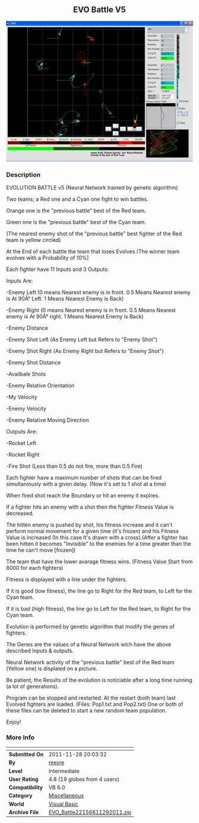 ﻿<div align="center">

## EVO Battle V5

<img src="PIC20111129725541810.JPG">
</div>

### Description

EVOLUTION BATTLE v5 (Neural Network trained by genetic algorithm)

Two teams; a Red one and a Cyan one fight to win battles.

Orange one is the "previous battle" best of the Red team.

Green one is the "previous battle" best of the Cyan team.

(The nearest enemy shot of the "previous battle" best fighter of the Red team is yellow circled)

At the End of each battle the team that loses Evolves (The winner team evolves with a Probability of 10%)

Each fighter have 11 Inputs and 3 Outputs:

Inputs Are:

-Enemy Left (0 means Nearest enemy is in front. 0.5 Means Nearest enemy is At 90Â° Left. 1 Means Nearest Enemy is Back)

-Enemy Right (0 means Nearest enemy is in front. 0.5 Means Nearest enemy is At 90Â° right. 1 Means Nearest Enemy is Back)

-Enemy Distance

-Enemy Shot Left (As Enemy Left but Refers to "Enemy Shot")

-Enemy Shot Right (As Enemy Right but Refers to "Enemy Shot")

-Enemy Shot Distance

-Availbale Shots

-Enemy Relative Orientation

-My Velocity

-Enemy Velocity

-Enemy Relative Moving Direction

Outputs Are:

-Rocket Left

-Rocket Right

-Fire Shot (Less than 0.5 do not fire, more than 0.5 Fire)

Each fighter have a maximum number of shots that can be fired simultaniously with a given delay. (Now it's set to 1 shot at a time)

When fired shot reach the Boundary or hit an enemy it expires.

If a fighter hits an enemy with a shot then the fighter Fitness Value is decreased.

The hitten enemy is pushed by shot, his fitness increase and it can't perform normal movement for a given time (it's frozen) and his Fitness Value is increased (In this case It's drawn with a cross).(After a fighter has been hitten it becomes "Invisible" to the enemies for a time greater than the time he can't move [frozen])

The team that have the lower avarage fitness wins. (Fitness Value Start from 8000 for each fighters)

Fitness is displayed with a line under the fighters.

If it is good (low fitness), the line go to Right for the Red team, to Left for the Cyan team.

If it is bad (high fitness), the line go to Left for the Red team, to Right for the Cyan team.

Evolution is performed by genetic algorithm that modify the genes of fighters.

The Genes are the values of a Neural Network wich have the above described Inputs & outputs.

Neural Network activity of the "previous battle" best of the Red team (Yellow one) is displaied on a picture.

Be patient, the Results of the evolution is noticiable after a long time running (a lot of generations).

Program can be stopped and restarted. At the restart (both team) last Evolved fighters are loaded. (Files: Pop1.txt and Pop2.txt) One or both of these files can be deleted to start a new random team population.

Enjoy!
 
### More Info
 


<span>             |<span>
---                |---
**Submitted On**   |2011-11-28 20:03:32
**By**             |[reexre](https://github.com/Planet-Source-Code/PSCIndex/blob/master/ByAuthor/reexre.md)
**Level**          |Intermediate
**User Rating**    |4.8 (19 globes from 4 users)
**Compatibility**  |VB 6\.0
**Category**       |[Miscellaneous](https://github.com/Planet-Source-Code/PSCIndex/blob/master/ByCategory/miscellaneous__1-1.md)
**World**          |[Visual Basic](https://github.com/Planet-Source-Code/PSCIndex/blob/master/ByWorld/visual-basic.md)
**Archive File**   |[EVO\_Battle22156611292011\.zip](https://github.com/Planet-Source-Code/reexre-evo-battle-v5__1-73105/archive/master.zip)








